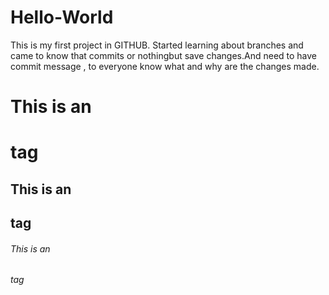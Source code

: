 # Hello-World
This is my first project in GITHUB.
Started learning about branches and came to know that commits or nothingbut save changes.And need to have commit message , to everyone know what and why are the changes made.


# This is an <h1> tag
## This is an <h2> tag
###### This is an <h6> tag
